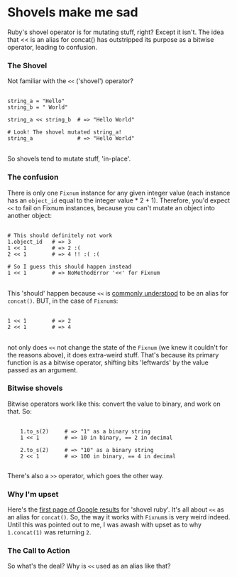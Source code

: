 # Shovels make me sad

Ruby's shovel operator is for mutating stuff, right? Except it isn't. The idea that << is an alias for concat() has outstripped its purpose as a bitwise operator, leading to confusion.

### The Shovel

Not familiar with the `<<` ('shovel') operator?

<pre>
  <code>
string_a = "Hello"
string_b = " World"

string_a << string_b  # => "Hello World"

# Look! The shovel mutated string_a!
string_a              # => "Hello World"
</code>
</pre>

So shovels tend to mutate stuff, 'in-place'.

### The confusion

There is only one `Fixnum` instance for any given integer value (each instance has an `object_id` equal to the integer value * 2 + 1). Therefore, you'd expect `<<` to fail on Fixnum instances, because you can't mutate an object into another object:

<pre>
  <code>
# This should definitely not work
1.object_id   # => 3
1 << 1        # => 2 :(
2 << 1        # => 4 !! :( :(

# So I guess this should happen instead
1 << 1        # => NoMethodError '<<' for Fixnum
</code>
</pre>

This 'should' happen because `<<` is [commonly understood](https://www.google.co.uk/webhp?sourceid=chrome-instant&ion=1&espv=2&ie=UTF-8#q=shovel%20ruby) to be an alias for `concat()`. BUT, in the case of `Fixnum`s:

<pre>
  <code>
1 << 1        # => 2
2 << 1        # => 4
</code>
</pre>

not only does `<<` not change the state of the `Fixnum` (we knew it couldn't for the reasons above), it does extra-weird stuff. That's because its primary function is as a bitwise operator, shifting bits 'leftwards' by the value passed as an argument.

### Bitwise shovels

Bitwise operators work like this: convert the value to binary, and work on that. So:

<pre>
  <code>
    1.to_s(2)     # => "1" as a binary string
    1 << 1        # => 10 in binary, == 2 in decimal

    2.to_s(2)     # => "10" as a binary string
    2 << 1        # => 100 in binary, == 4 in decimal
  </code>
</pre>

There's also a `>>` operator, which goes the other way.

### Why I'm upset

Here's the [first page of Google results](https://www.google.co.uk/webhp?sourceid=chrome-instant&ion=1&espv=2&ie=UTF-8#q=shovel%20ruby) for 'shovel ruby'. It's all about `<<` as an alias for `concat()`. So, the way it works with `Fixnum`s is very weird indeed. Until this was pointed out to me, I was awash with upset as to why `1.concat(1)` was returning `2`.

### The Call to Action

So what's the deal? Why is `<<` used as an alias like that?



